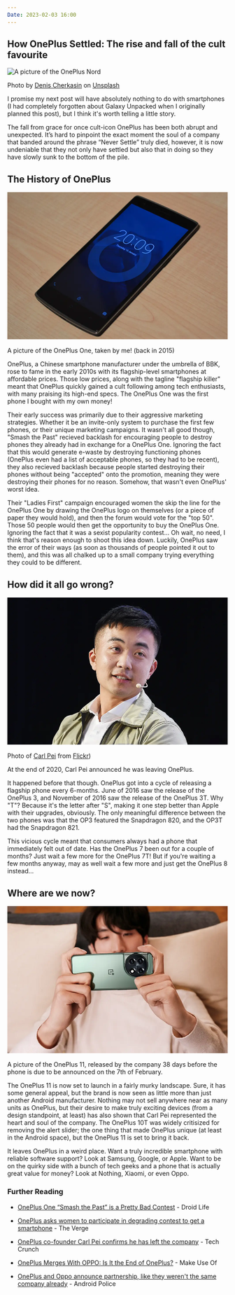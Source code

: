 ```yaml
---
Date: 2023-02-03 16:00
---
```


## How OnePlus Settled: The rise and fall of the cult favourite
![A picture of the OnePlus Nord](https://images.unsplash.com/photo-1600721502738-84bd123c8a99?w=1000)<div class="caption">Photo by [Denis Cherkasin](https://unsplash.com/@denic) on [Unsplash](https://unsplash.com/)</div>

I promise my next post will have absolutely nothing to do with smartphones (I had completely forgotten about Galaxy Unpacked when I originally planned this post), but I think it's worth telling a little story.

The fall from grace for once cult-icon OnePlus has been both abrupt and unexpected. It’s hard to pinpoint the exact moment the soul of a company that banded around the phrase “Never Settle” truly died, however, it is now undeniable that they not only have settled but also that in doing so they have slowly sunk to the bottom of the pile.

## The History of OnePlus
![A picture of the OnePlus One on a wooden table](https://raw.githubusercontent.com/george-probably/chachanidze.com/main/Images/How%20Oneplus%20Settled/OnePlusOne.webp)<div class="caption">A picture of the OnePlus One, taken by me! (back in 2015)</div>

OnePlus, a Chinese smartphone manufacturer under the umbrella of BBK, rose to fame in the early 2010s with its flagship-level smartphones at affordable prices. Those low prices, along with the tagline "flagship killer" meant that OnePlus quickly gained a cult following among tech enthusiasts, with many praising its high-end specs. The OnePlus One was the first phone I bought with my own money!

Their early success was primarily due to their aggressive marketing strategies. Whether it be an invite-only system to purchase the first few phones, or their unique marketing campaigns. It wasn't all good though, "Smash the Past" recieved backlash for encouraging people to destroy phones they already had in exchange for a OnePlus One. Ignoring the fact that this would generate e-waste by destroying functioning phones (OnePlus even had a list of acceptable phones, so they had to be recent), they also recieved backlash because people started destroying their phones without being "accepted" onto the promotion, meaning they were destroying their phones for no reason. Somehow, that wasn't even OnePlus' worst idea.

Their "Ladies First" campaign encouraged women the skip the line for the OnePlus One by drawing the OnePlus logo on themselves (or a piece of paper they would hold), and then the forum would vote for the "top 50". Those 50 people would then get the opportunity to buy the OnePlus One. Ignoring the fact that it was a sexist popularity contest... Oh wait, no need, I think that's reason enough to shoot this idea down. Luckily, OnePlus saw the error of their ways (as soon as thousands of people pointed it out to them), and this was all chalked up to a small company trying everything they could to be different. 

## How did it all go wrong?
![A picture of the Carl Pei, former CEO of OnePlus](https://raw.githubusercontent.com/george-probably/chachanidze.com/main/Images/How%20Oneplus%20Settled/CarlPei.webp)<div class="caption">Photo of [Carl Pei](https://twitter.com/getpeid) from [Flickr](https://www.flickr.com/photos/techcrunch/48844595727/in/album-72157711192842673/))</div>

At the end of 2020, Carl Pei announced he was leaving OnePlus.

It happened before that though. OnePlus got into a cycle of releasing a flagship phone every 6-months. June of 2016 saw the release of the OnePlus 3, and November of 2016 saw the release of the OnePlus 3T. Why "T"? Because it's the letter after "S", making it one step better than Apple with their upgrades, obviously. The only meaningful difference between the two phones was that the OP3 featured the Snapdragon 820, and the OP3T had the Snapdragon 821.

This vicious cycle meant that consumers always had a phone that immediately felt out of date. Has the OnePlus 7 been out for a couple of months? Just wait a few more for the OnePlus 7T! But if you're waiting a few months anyway, may as well wait a few more and just get the OnePlus 8 instead...

## Where are we now?
![A picture of a man holding the OnePlus 11, revealed on December 26th](https://raw.githubusercontent.com/george-probably/chachanidze.com/main/Images/How%20Oneplus%20Settled/OnePlus11.webp)<div class="caption">A picture of the OnePlus 11, released by the company 38 days before the phone is due to be announced on the 7th of February.</div>

The OnePlus 11 is now set to launch in a fairly murky landscape. Sure, it has some general appeal, but the brand is now seen as little more than just another Android manufacturer. Nothing may not sell anywhere near as many units as OnePlus, but their desire to make truly exciting devices (from a design standpoint, at least) has also shown that Carl Pei represented the heart and soul of the company. The OnePlus 10T was widely critisized for removing the alert slider; the one thing that made OnePlus unique (at least in the Android space), but the OnePlus 11 is set to bring it back.

It leaves OnePlus in a weird place. Want a truly incredible smartphone with reliable software support? Look at Samsung, Google, or Apple. Want to be on the quirky side with a bunch of tech geeks and a phone that is actually great value for money? Look at Nothing, Xiaomi, or even Oppo.

### Further Reading
- [OnePlus One “Smash the Past” is a Pretty Bad Contest](https://www.droid-life.com/2014/04/25/oneplus-one-smash-the-past-is-a-pretty-bad-contest/) - Droid Life

- [OnePlus asks women to participate in degrading contest to get a smartphone](https://www.theverge.com/2014/8/12/5994877/oneplus-holding-sexist-ladies-first-contest-for-smartphone-invites) - The Verge

- [OnePlus co-founder Carl Pei confirms he has left the company](https://techcrunch.com/2020/10/16/oneplus-co-founder-carl-pei-confirms-he-has-left-the-company/) - Tech Crunch

- [OnePlus Merges With OPPO: Is It the End of OnePlus?](https://www.makeuseof.com/oneplus-oppo-merger-explained/) - Make Use Of

- [OnePlus and Oppo announce partnership, like they weren't the same company already](https://www.androidpolice.com/oneplus-oppo-partnership/) - Android Police